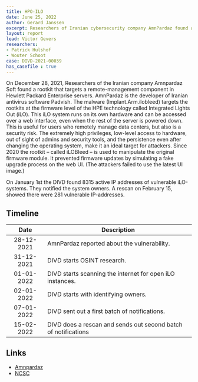 ```yaml
---
title: HPO-ILO 
date: June 25, 2022 
author: Gerard Janssen
excerpt: Researchers of Iranian cybersecurity company AmnPardaz found a rootkit in HP iLO firmware, the first of its kind. 
layout: report
lead: Victor Gevers
researchers: 
- Patrick Hulshof
- Wouter Schoot
case: DIVD-2021-00039
has_casefile : true
---
```

On December 28, 2021, Researchers of the Iranian company Amnpardaz Soft found a rootkit that targets a remote-management component in Hewlett Packard Enterprise servers. AmnPardaz is the developer of Iranian antivirus software Padvish. The malware (Implant.Arm.ilobleed) targets the rootkits at the firmware level of the HPE technology called Integrated Lights Out (iLO). 
This iLO system runs on its own hardware and can be accessed over a web interface, even when the rest of the server is powered down. This is useful for users who remotely manage data centers, but also is a security risk. The extremely high privileges, low-level access to hardware, out of sight of admins and security tools, and the persistence even after changing the operating system, make it an ideal target for attackers.
Since 2020 the rootkit – called iLOBleed – is used to manipulate the original firmware module. It prevented firmware updates by simulating a fake upgrade process on the web UI. (The attackers failed to use the latest UI image.)

On January 1st the DIVD found 8315 active IP addresses of vulnerable iLO-systems. They notified the system owners. A rescan on February 15, showed there were 281 vulnerable IP-addresses. 



## Timeline

| Date  | Description |
|:-----:|-------------|
| 28-12-2021 | AmnPardaz reported about the vulnerability. |
| 31-12-2021 | DIVD starts OSINT research. |
| 01-01-2022 | DIVD starts scanning the internet for open iLO instances. |
| 02-01-2022 | DIVD starts with identifying owners. |
| 07-01-2022 | DIVD sent out a first batch of notifications. |
| 15-02-2022 | DIVD does a rescan and sends out second batch of notifications |



## Links

- [Amnpardaz](https://threats.amnpardaz.com/en/2021/12/28/implant-arm-ilobleed-a/)
- [NCSC](https://advisories.ncsc.nl/advisory?id=NCSC-2022-0006)
